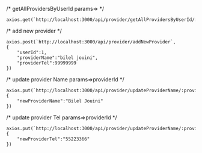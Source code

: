 /* getAllProvidersByUserId params=> */

    axios.get(`http://localhost:3000/api/provider/getAllProvidersByUserId/:userId`)
 
/* add new provider */

    axios.post(`http://localhost:3000/api/provider/addNewProvider`,
    {
        "userId":1,
        "providerName":"bilel jouini",
        "providerTel":99999999
    })

/* update provider Name params=>providerId */

    axios.put(`http://localhost:3000/api/provider/updateProviderName/:providerId`,
    {
        "newProviderName":"Bilel Jouini"
    })
/* update provider Tel params=>providerId */

    axios.put(`http://localhost:3000/api/provider/updateProviderName/:providerId`,
    {
        "newProviderTel":"55223366"
    })

